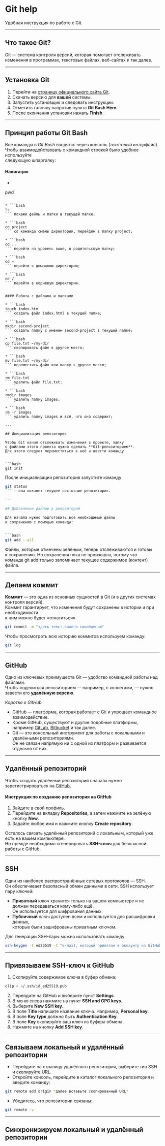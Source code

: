 # Git help

Удобная инструкция по работе с Git.

---


## Что такое Git?

Git — система контроля версий, которая помогает отслеживать  
изменения в программах, текстовых файлах, веб-сайтах и так далее.

---


## Установка Git

1. Перейти на [страницу официального сайта Git](https://git-scm.com/download/win).
2. Скачать версию для **вашей** системы.
3. Запустить установщик и следовать инструкции.
4. Отметить галочку напротив пункта **Git Bash Here**.
5. После окончания установки нажать **Finish**.

---

## Принцип работы Git Bash

Все команды в *Git Bash* вводятся через консоль (*текстовый интерфейс*).  
Чтобы взаимодействовать с командной строкой было удобнее используйте  
следующую шпаргалку:

#### Навигация

* ```bash
pwd
``` покажи, в какой я папке;

* ```bash
ls
``` покажи файлы и папки в текущей папке;

* ```bash
cd project
``` cd команда смены директории, перейдём в папку project;

* ```bash
cd ..
``` перейти на уровень выше, в родительскую папку;

* ```bash
cd ~
``` перейти в домашнюю директорию;

* ```bash
cd /
``` перейти в корневую директорию.


#### Работа с файлами и папками

* ```bash
touch index.htm
``` создать файл index.html в текущей папке;

* ```bash
mkdir second-project
``` создать папку с именем second-project в текущей папке;

* ```bash
cp file.txt ~/my-dir
``` скопировать файл в другое место;

* ```bash
mv file.txt ~/my-dir
``` переместить файл или папку в другое место;

* ```bash
rm file.txt
``` удалить файл file.txt;

* ```bash
rmdir images
``` удалить папку images;

* ```bash
rm -r images
``` удалить папку images и всё, что она содержит;

---

## Инициализация репозитория

Чтобы Git начал отслеживать изменения в проекте, папку  
с файлами этого проекта нужно сделать **Git-репозиторием**.  
Для этого следует переместиться в неё и ввести команду  


```bash
git init
```

После инициализации репозитория запустите команду  
```bash
git status
``` — она покажет текущее состояние репозитория.

---

## Добавление файлов в репозиторий

Для начала нужно подготовить все необходимые файлы  
к сохранению с помощью команды:


```bash
git add --all
```

Файлы, которые отмечены зелёным, теперь отслеживаются и готовы  
к сохранению. Но сохранения пока не произошло, потому что  
команда git add только запоминает текущее содержимое (контент) файла.

---

## Делаем коммит

**Коммит** — это одна из основных сущностей в Git (и в других системах контроля версий).  
Коммит гарантирует, что изменения будут сохранены в истории и при необходимости  
к ним можно будет «откатиться».  


```bash
git commit -m "здесь текст вашего соообщения"
```


Чтобы просмотреть всю историю коммитов используем команду:


```bash
git log
```

---

## GitHub

Одно из ключевых преимуществ Git — удобство командной работы над файлами.  
Чтобы поделиться репозиторием — например, с коллегами, — нужно завести его **удалённую версию**.

*Коротко о GitHub*

* GitHub — платформа, которая работает с Git и упрощает командное взаимодействие.
* Кроме GitHub, существуют и другие подобные платформы, например [GitLab](https://about.gitlab.com/), [Bitbucket](https://bitbucket.org/) и так далее.
* Git — это консольный инструмент для работы с локальными и удалёнными репозиториями.  
Он не связан напрямую ни с одной из платформ и развивается отдельно от них.

---

## Удалённый репозиторий

Чтобы создать удалённый репозиторий сначала нужно зарегистрироваться на [GitHub](https://github.com/).

#### Инструкция по созданию репозитория на GitHub

1. Зайдите в свой профиль.
2. Перейдите на вкладку **Repositories**, а затем нажмите на зелёную кнопку **New**.
3. Задайте любое имя и нажмите кнопку **Create repository**.  


Осталось связать удалённый репозиторий с локальным, который уже есть на вашем компьютере.  
Но прежде необходимо сгенерировать **SSH-ключ** для безопасной работы с GitHub.  

---

## SSH  

Один из наиболее распространённых сетевых протоколов — SSH.  
Он обеспечивает безопасный обмен данными в сети. SSH использует пару ключей:  

* **Приватный** ключ хранится только на вашем компьютере и не должен передаваться кому-либо ещё.  
Он используется для шифрования данных.  
* **Публичный** ключ доступен всем и используется для расшифровки данных,  
которые были зашифрованы приватным ключом.  


Для генерации SSH-пары можно использовать команду

```bash
ssh-keygen -t ed25519 -C "e-mail, который привязан к аккаунту на GitHub"
```

---  

## Привязываем SSH-ключ к GitHub

1. Скопируйте содержимое ключа в буфер обмена:  

```bash
clip < ~/.ssh/id_ed25519.pub
```
2. Перейдите на GitHub и выберите пункт **Settings**.  
3. В меню слева нажмите на пункт **SSH and GPG keys**.
4. Выберите **New SSH key**.
5. В поле **Title** напишите название ключа. Например, **Personal key**.
6. В поле **Key type** должно быть **Authentication Key**.
7. В поле **Key** скопируйте ваш ключ из буфера обмена.
8. Нажмите на кнопку **Add SSH key**.  

---

## Связываем локальный и удалённый репозитории  

* Перейдите на страницу удалённого репозитория, выберите тип SSH и скопируйте URL.
* Откройте консоль, перейдите в каталог локального репозитория и введите команду:

```bash
git remote add origin *далее вставьте скопированный URL*
```

* Убедитесь, что репозитории связаны:

```bash
git remote -v
```

---

## Синхронизируем локальный и удалённый репозитории 
